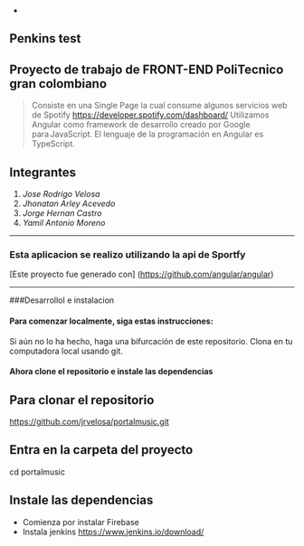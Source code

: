 *
## Penkins test

## Proyecto de trabajo de FRONT-END PoliTecnico gran colombiano

> Consiste en una Single Page la cual consume algunos servicios web de Spotify  https://developer.spotify.com/dashboard/ Utilizamos Angular como framework de  desarrollo creado por Google para JavaScript. El lenguaje de la programación en Angular es TypeScript.  

## **Integrantes**
1. *Jose Rodrigo Velosa*
2. *Jhonatan Arley Acevedo*
3. *Jorge Hernan Castro*
4. *Yamil Antonio Moreno* 
---

### Esta aplicacion se realizo utilizando la api de Sportfy

[Este proyecto fue generado con] (https://github.com/angular/angular)

---

###DesarrolloI e  instalacion
#### Para comenzar localmente, siga estas instrucciones:

Si aún no lo ha hecho, haga una bifurcación de este repositorio.
Clona en tu computadora local usando git.

#### Ahora clone el repositorio e instale las dependencias

## Para clonar el repositorio
https://github.com/jrvelosa/portalmusic.git

## Entra en la carpeta del proyecto 
cd portalmusic

## Instale las dependencias

- Comienza por instalar Firebase
- Instala jenkins https://www.jenkins.io/download/
